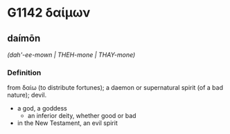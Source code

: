 # G1142 δαίμων

## daímōn

_(dah'-ee-mown | THEH-mone | THAY-mone)_

### Definition

from δαίω (to distribute fortunes); a daemon or supernatural spirit (of a bad nature); devil.

- a god, a goddess
  - an inferior deity, whether good or bad
- in the New Testament, an evil spirit


